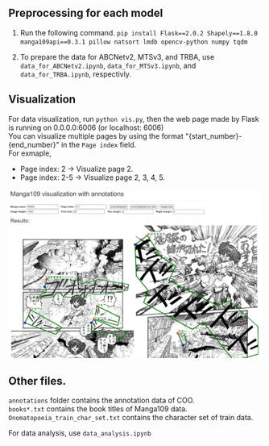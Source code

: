 ## Preprocessing for each model
1. Run the following command.
`pip install Flask==2.0.2 Shapely==1.8.0 manga109api==0.3.1 pillow natsort lmdb opencv-python numpy tqdm` <br>

2. To prepare the data for ABCNetv2, MTSv3, and TRBA, use `data_for_ABCNetv2.ipynb`, `data_for_MTSv3.ipynb`, and `data_for_TRBA.ipynb`, respectivly. <br>


## Visualization
For data visualization, run `python vis.py`, then the web page made by Flask is running on 0.0.0.0:6006 (or localhost: 6006)  <br>
You can visualize multiple pages by using the format "{start_number}-{end_number}" in the `Page index` field. <br>
For exmaple, 
- Page index: 2 → Visualize page 2. 
- Page index: 2-5 → Visualize page 2, 3, 4, 5.


<img src="./vis/vis.jpg">


## Other files.
`annotations` folder contains the annotation data of COO. <br>
`books*.txt` contains the book titles of Manga109 data. <br>
`Onomatopoeia_train_char_set.txt` contains the character set of train data. <br>

For data analysis, use `data_analysis.ipynb` <br>
